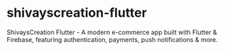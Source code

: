 # shivayscreation-flutter
ShivaysCreation Flutter - A modern e-commerce app built with Flutter &amp; Firebase, featuring authentication, payments, push notifications &amp; more.  
